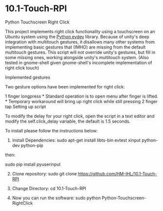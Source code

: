 # 10.1-Touch-RPI
Python Touchscreen Right Click

This project implements right click functionality using a touchscreen on an Ubuntu system using the [Python evdev](https://github.com/gvalkov/python-evdev) library. Because of unity's deep integration with multitouch gestures, it disallows many other systems from implementing basic gestures that (IMHO) are missing from the default multitouch gestures. This script will not override unity's gestures, but fill in some missing ones, working alongside unity's multitouch system. (Also tested in gnome-shell given gnome-shell's incomplete implementation of right click touch)

Implemented gestures

Two gesture options have been implemented for right click:

1 finger longpress * Standard operation is to open menu after finger is lifted. * Temporary workaround will bring up right click while still pressing
2 finger tap
Setting up script

To modify the delay for your right click, open the script in a text editor and modify the self.click_delay variable, the default is 1.5 seconds.

To install please follow the instructions below:

1) Install Dependencies:
sudo apt-get install libts-bin evtest xinput python-dev python-pip

then:

sudo pip install pyuserinput

2) Clone repository:
sudo git clone https://github.com/HM-IHL/10.1-Touch-RPI

3) Change Directory:
cd 10.1-Touch-RPI

4) Now you can run the software:
sudo python Python-Touchscreen-RightClick
